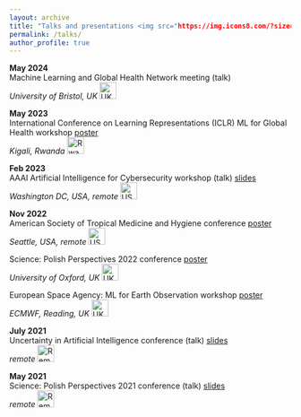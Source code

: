 ```yaml
---
layout: archive
title: "Talks and presentations <img src="https://img.icons8.com/?size=100&id=b3pmakv2kPti&format=png&color=000000" width="30" height="30" alt="Presentation"/>"
permalink: /talks/
author_profile: true
---
```



**May 2024**  
Machine Learning and Global Health Network meeting (talk)  
*University of Bristol, UK* <img src="https://img.icons8.com/?size=100&id=15534&format=png&color=000000" width="30" height="30" alt="UK"/>

**May 2023**  
International Conference on Learning Representations (ICLR) ML for Global Health workshop [poster](https://ihawryluk.github.io/files/hawryluk_brazil_poster.pdf)  
*Kigali, Rwanda* <img src="https://img.icons8.com/?size=100&id=mhY2oeNH4WBC&format=png&color=000000" width="30" height="30" alt="Rwanda"/>

**Feb 2023**  
AAAI Artificial Intelligence for Cybersecurity workshop (talk) [slides](https://ihawryluk.github.io/files/AICS_presentation.pdf)  
*Washington DC, USA, remote* <img src="https://img.icons8.com/?size=100&id=15532&format=png&color=000000" width="30" height="30" alt="US"/>

**Nov 2022**  
American Society of Tropical Medicine and Hygiene conference [poster](https://ihawryluk.github.io/files/hawryluk_malaria_poster.pdf)  
*Seattle, USA, remote* <img src="https://img.icons8.com/?size=100&id=15532&format=png&color=000000" width="30" height="30" alt="US"/>

Science: Polish Perspectives 2022 conference&nbsp;[poster](https://ihawryluk.github.io/files/hawryluk_malaria_poster.pdf)  
*University of Oxford, UK* <img src="https://img.icons8.com/?size=100&id=15534&format=png&color=000000" width="30" height="30" alt="UK"/>

European Space Agency: ML for Earth Observation workshop&nbsp;[poster](https://ihawryluk.github.io/files/hawryluk_malaria_poster.pdf)  
*ECMWF, Reading, UK* <img src="https://img.icons8.com/?size=100&id=15534&format=png&color=000000" width="30" height="30" alt="UK"/>

**July 2021**  
Uncertainty in Artificial Intelligence conference (talk) [slides](https://ihawryluk.github.io/files/nowcasting_slides.pdf)  
*remote* <img src="https://img.icons8.com/?size=100&id=t0pRVC1Kipju&format=png&color=000000" width="30" height="30" alt="Remote"/>

**May 2021**  
Science: Polish Perspectives 2021 conference (talk) [slides](https://ihawryluk.github.io/files/nowcasting_spp.pdf)  
*remote* <img src="https://img.icons8.com/?size=100&id=t0pRVC1Kipju&format=png&color=000000" width="30" height="30" alt="Remote"/>
